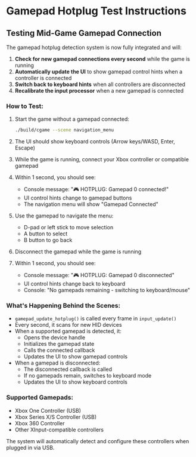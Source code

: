# Gamepad Hotplug Test Instructions

## Testing Mid-Game Gamepad Connection

The gamepad hotplug detection system is now fully integrated and will:

1. **Check for new gamepad connections every second** while the game is running
2. **Automatically update the UI** to show gamepad control hints when a controller is connected
3. **Switch back to keyboard hints** when all controllers are disconnected
4. **Recalibrate the input processor** when a new gamepad is connected

### How to Test:

1. Start the game without a gamepad connected:
   ```bash
   ./build/cgame --scene navigation_menu
   ```

2. The UI should show keyboard controls (Arrow keys/WASD, Enter, Escape)

3. While the game is running, connect your Xbox controller or compatible gamepad

4. Within 1 second, you should see:
   - Console message: "🎮 HOTPLUG: Gamepad 0 connected!"
   - UI control hints change to gamepad buttons
   - The navigation menu will show "Gamepad Connected"

5. Use the gamepad to navigate the menu:
   - D-pad or left stick to move selection
   - A button to select
   - B button to go back

6. Disconnect the gamepad while the game is running

7. Within 1 second, you should see:
   - Console message: "🎮 HOTPLUG: Gamepad 0 disconnected"
   - UI control hints change back to keyboard
   - Console: "No gamepads remaining - switching to keyboard/mouse"

### What's Happening Behind the Scenes:

- `gamepad_update_hotplug()` is called every frame in `input_update()`
- Every second, it scans for new HID devices
- When a supported gamepad is detected, it:
  - Opens the device handle
  - Initializes the gamepad state
  - Calls the connected callback
  - Updates the UI to show gamepad controls
- When a gamepad is disconnected:
  - The disconnected callback is called
  - If no gamepads remain, switches to keyboard mode
  - Updates the UI to show keyboard controls

### Supported Gamepads:
- Xbox One Controller (USB)
- Xbox Series X/S Controller (USB)
- Xbox 360 Controller
- Other XInput-compatible controllers

The system will automatically detect and configure these controllers when plugged in via USB.